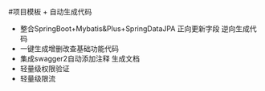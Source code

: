 #项目模板 + 自动生成代码

* 整合SpringBoot+Mybatis&Plus+SpringDataJPA 正向更新字段  逆向生成代码
* 一键生成增删改查基础功能代码
* 集成swagger2自动添加注释 生成文档
* 轻量级权限验证
* 轻量级限流
